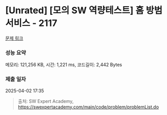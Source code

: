 # [Unrated] [모의 SW 역량테스트] 홈 방범 서비스 - 2117 

[문제 링크](https://swexpertacademy.com/main/code/problem/problemDetail.do?contestProbId=AV5V61LqAf8DFAWu) 

### 성능 요약

메모리: 121,256 KB, 시간: 1,221 ms, 코드길이: 2,442 Bytes

### 제출 일자

2025-04-02 17:35



> 출처: SW Expert Academy, https://swexpertacademy.com/main/code/problem/problemList.do